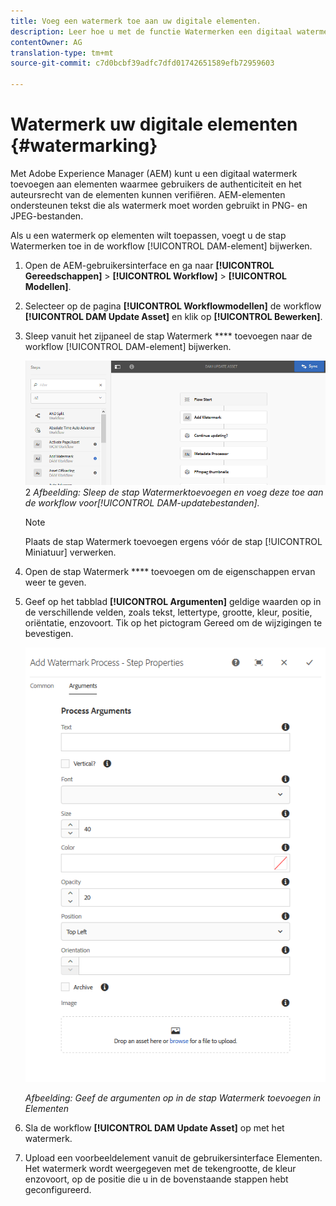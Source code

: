 ```yaml
---
title: Voeg een watermerk toe aan uw digitale elementen.
description: Leer hoe u met de functie Watermerken een digitaal watermerk aan elementen kunt toevoegen.
contentOwner: AG
translation-type: tm+mt
source-git-commit: c7d0bcbf39adfc7dfd01742651589efb72959603

---
```



# Watermerk uw digitale elementen {#watermarking}

Met Adobe Experience Manager (AEM) kunt u een digitaal watermerk toevoegen aan elementen waarmee gebruikers de authenticiteit en het auteursrecht van de elementen kunnen verifiëren. AEM-elementen ondersteunen tekst die als watermerk moet worden gebruikt in PNG- en JPEG-bestanden.

Als u een watermerk op elementen wilt toepassen, voegt u de stap Watermerken toe in de workflow [!UICONTROL DAM-element] bijwerken.

1. Open de AEM-gebruikersinterface en ga naar **[!UICONTROL Gereedschappen]** > **[!UICONTROL Workflow]** > **[!UICONTROL Modellen]**.
1. Selecteer op de pagina **[!UICONTROL Workflowmodellen]** de workflow **[!UICONTROL DAM Update Asset]** en klik op **[!UICONTROL Bewerken]**.

1. Sleep vanuit het zijpaneel de stap Watermerk **** toevoegen naar de workflow [!UICONTROL DAM-element] bijwerken.

   ![Sleep de stap Watermerk  toevoegen en voeg deze toe aan de [!UICONTROL DAM-update-asset] workflow](assets/add_watermark_step_aem_assets.png)2
   *Afbeelding: Sleep de stap Watermerktoevoegen en voeg deze toe aan de workflow voor[!UICONTROL DAM-updatebestanden].*

   >[!NOTE]
   >
   >Plaats de stap Watermerk  toevoegen ergens vóór de stap [!UICONTROL Miniatuur] verwerken.

1. Open de stap Watermerk **** toevoegen om de eigenschappen ervan weer te geven.
1. Geef op het tabblad **[!UICONTROL Argumenten]** geldige waarden op in de verschillende velden, zoals tekst, lettertype, grootte, kleur, positie, oriëntatie, enzovoort. Tik op het pictogram Gereed om de wijzigingen te bevestigen.

   ![Geef de argumenten op in de stap Watermerk toevoegen in Elementen](assets/arguments_add_watermark_aem_assets.png)

   *Afbeelding: Geef de argumenten op in de stap Watermerk toevoegen in Elementen*

1. Sla de workflow **[!UICONTROL DAM Update Asset]** op met het watermerk.
1. Upload een voorbeeldelement vanuit de gebruikersinterface Elementen. Het watermerk wordt weergegeven met de tekengrootte, de kleur enzovoort, op de positie die u in de bovenstaande stappen hebt geconfigureerd.
